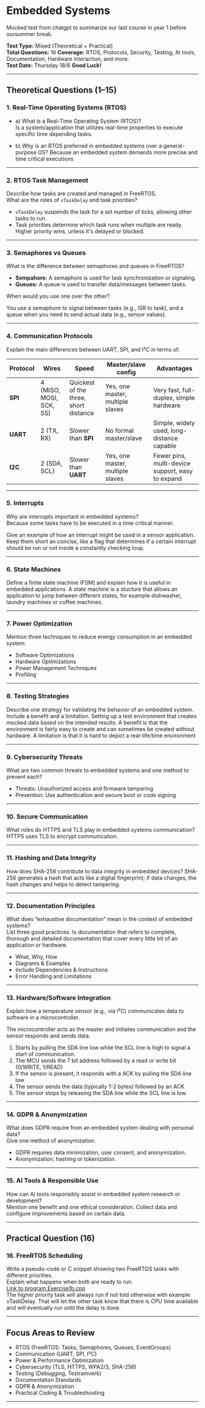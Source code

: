 # Embedded Systems

Mocked test from chatgpt to summarize our last course in year 1 before oursummer break.

**Test Type:** Mixed (Theoretical + Practical)  
**Total Questions:** 16 
**Coverage:** RTOS, Protocols, Security, Testing, AI tools, Documentation, Hardware interaction, and more.  
**Test Date:** Thursday 18/6
**Good Luck!**

---

## Theoretical Questions (1–15)

### 1. Real-Time Operating Systems (RTOS)

* a) What is a Real-Time Operating System (RTOS)?  
     Is a system/application that utilizes real-time properties to execute specific time depending tasks.

* b) Why is an RTOS preferred in embedded systems over a general-purpose OS?
    Because an embedded system demands more precise and time critical executions

---

### 2. RTOS Task Management

Describe how tasks are created and managed in FreeRTOS.  
What are the roles of `vTaskDelay` and task priorities?

* `vTaskDelay` suspends the task for a set number of ticks, allowing other tasks to run.
* Task priorities determine which task runs when multiple are ready. Higher priority wins, unless it's delayed or blocked.

---

### 3. Semaphores vs Queues

What is the difference between semaphores and queues in FreeRTOS?  

* **Sempahore:** A semaphore is used for task synchronization or signaling.
* **Queues:** A queue is used to transfer data/messages between tasks.

When would you use one over the other?

You use a semaphore to signal between tasks (e.g., ISR to task), and a queue when you need to send actual data (e.g., sensor values).

---

### 4. Communication Protocols

Explain the main differences between UART, SPI, and I²C in terms of:

| Protocol | Wires                   | Speed | Master/slave config | Advantages |
|----------|-------------------------|-------|---------------------|------------|
| **SPI**  | 4 (MISO, MOSI, SCK, SS) | Quickest of the three, short distance | Yes, one master, multiple slaves | Very fast, full-duplex, simple hardware |
| **UART** | 2 (TX, RX)            | Slower than **SPI** | No formal master/slave | Simple, widely used, long-distance capable |
| **I2C**  | 2 (SDA, SCL)              | Slower than **UART** | Yes, one master, multiple slaves | Fewer pins, multi-device support, easy to expand |

---

### 5. Interrupts

Why are interrupts important in embedded systems?  
    Because some tasks have to be executed in a time critical manner.

Give an example of how an interrupt might be used in a sensor application.
    Keep them short an concise, like a flag that determines if a certain interrupt should be run or not inside a constantly checking loop.

---

### 6. State Machines

Define a finite state machine (FSM) and explain how it is useful in embedded applications.
    A state machine is a stucture that allows an application to jump between different states, for example dishwasher, laundry machines or coffee machines.

---

### 7. Power Optimization

Mention three techniques to reduce energy consumption in an embedded system.

* Software Optimizations
* Hardware Optimizations
* Power Management Techniques
* Profiling

---

### 8. Testing Strategies

Describe one strategy for validating the behavior of an embedded system.  
Include a benefit and a limitation.
    Setting up a test environment that creates mocked data based on the intended results.
    A benefit is that the environment is fairly easy to create and can sometimes be created without hardware.
    A limitation is that it is hard to depict a real-life/time environment

---

### 9. Cybersecurity Threats

What are two common threats to embedded systems and one method to prevent each?

* Threats: Unauthorized access and firmware tampering
* Prevention: Use authentication and secure boot or code signing

---

### 10. Secure Communication

What roles do HTTPS and TLS play in embedded systems communication?
    HTTPS uses TLS to encrypt communication.

---

### 11. Hashing and Data Integrity

How does SHA-256 contribute to data integrity in embedded devices?
    SHA-256 generates a hash that acts like a digital fingerprint; if data changes, the hash changes and helps to detect tampering.

---

### 12. Documentation Principles

What does “exhaustive documentation” mean in the context of embedded systems?  
List three good practices.
Is documentation that refers to complete, thorough and detailed documentation that cover every little bit of an application or hardware.

* What, Why, How
* Diagrams & Examples
* Include Dependencies & Instructions
* Error Handling and Limitations

---

### 13. Hardware/Software Integration

Explain how a temperature sensor (e.g., via I²C) communicates data to software in a microcontroller.

The microcontroller acts as the master and initiates communication and the sensor responds and sends data.

1. Starts by pulling the SDA line low while the SCL line is high to signal a start of communication.
2. The MCU sends the 7 bit address followed by a read or write bit (0/WRITE, 1/READ)
3. If the sensor is present, it responds with a ACK by pulling the SDA line low
4. The sensor sends the data (typically 1-2 bytes) followed by an ACK.
5. The sensor stops by releasing the SDA line while the SCL line is low.

---

### 14. GDPR & Anonymization

What does GDPR require from an embedded system dealing with personal data?  
Give one method of anonymization.

* GDPR requires data minimization, user consent, and anonymization.
* Anonymization: hashing or tokenization.

---

### 15. AI Tools & Responsible Use

How can AI tools responsibly assist in embedded system research or development?  
Mention one benefit and one ethical consideration.
Collect data and configure improvements based on certain data.

---

## Practical Question (16)

### 16. FreeRTOS Scheduling

Write a pseudo-code or C snippet showing two FreeRTOS tasks with different priorities.  
Explain what happens when both are ready to run.  
[Link to program Exercise1b.cpp](https://github.com/bubba-94/Chas-Academy-SUVx24/blob/main/Course%204(Development%20in%20Embedded%20Systems)/C%2B%2B/Workshop12/Exercise1b.cpp)  
The higher priority task will always run if not told otherwise with example vTaskDelay.
That will let the other task know that there is CPU time available and will eventually run until the delay is done.

---

## Focus Areas to Review

* RTOS (FreeRTOS: Tasks, Semaphores, Queues, EventGroups)
* Communication (UART, SPI, I²C)  
* Power & Performance Optimization  
* Cybersecurity (TLS, HTTPS, WPA2/3, SHA-256)  
* Testing (Debugging, Testramverk)  
* Documentation Standards  
* GDPR & Anonymization  
* Practical Coding & Troubleshooting

---
